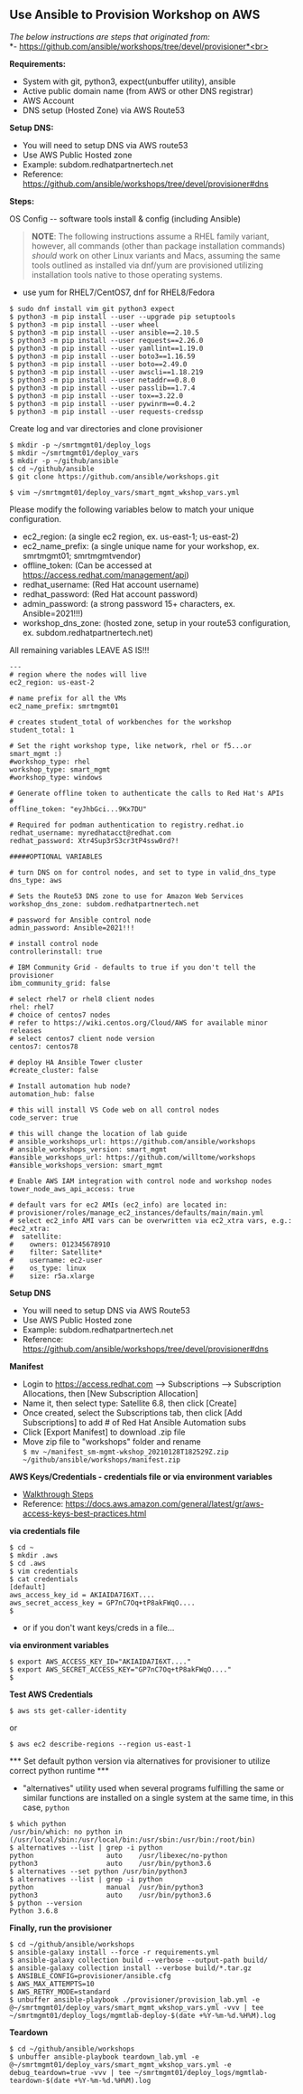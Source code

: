 ## Use Ansible to Provision Workshop on AWS

*The below instructions are steps that originated from:*<br>
*- https://github.com/ansible/workshops/tree/devel/provisioner*<br>



**Requirements:**
- System with git, python3, expect(unbuffer utility), ansible
- Active public domain name (from AWS or other DNS registrar)
- AWS Account
- DNS setup (Hosted Zone) via AWS Route53

**Setup DNS:** 
- You will need to setup DNS via AWS route53
- Use AWS Public Hosted zone
- Example: subdom.redhatpartnertech.net
- Reference: https://github.com/ansible/workshops/tree/devel/provisioner#dns

**Steps:**
 
OS Config -- software tools install & config (including Ansible)

> **NOTE**: The following instructions assume a RHEL family variant, however, all commands (other than package installation commands) *should* work on other Linux variants and Macs, assuming the same tools outlined as installed via dnf/yum are provisioned utilizing installation tools native to those operating systems.

- use yum for RHEL7/CentOS7, dnf for RHEL8/Fedora
```
$ sudo dnf install vim git python3 expect
$ python3 -m pip install --user --upgrade pip setuptools
$ python3 -m pip install --user wheel
$ python3 -m pip install --user ansible==2.10.5
$ python3 -m pip install --user requests==2.26.0
$ python3 -m pip install --user yamllint==1.19.0
$ python3 -m pip install --user boto3==1.16.59
$ python3 -m pip install --user boto==2.49.0
$ python3 -m pip install --user awscli==1.18.219
$ python3 -m pip install --user netaddr==0.8.0
$ python3 -m pip install --user passlib==1.7.4
$ python3 -m pip install --user tox==3.22.0
$ python3 -m pip install --user pywinrm==0.4.2
$ python3 -m pip install --user requests-credssp
```

Create log and var directories and clone provisioner

```
$ mkdir -p ~/smrtmgmt01/deploy_logs
$ mkdir ~/smrtmgmt01/deploy_vars
$ mkdir -p ~/github/ansible
$ cd ~/github/ansible
$ git clone https://github.com/ansible/workshops.git

$ vim ~/smrtmgmt01/deploy_vars/smart_mgmt_wkshop_vars.yml
```
Please modify the following variables below to match your unique configuration.
- ec2_region: (a single ec2 region, ex. us-east-1; us-east-2)
- ec2_name_prefix: (a single unique name for your workshop, ex. smrtmgmt01; smrtmgmtvendor)
- offline_token: (Can be accessed at https://access.redhat.com/management/api)
- redhat_username: (Red Hat account username)
- redhat_password: (Red Hat account password)
- admin_password: (a strong password 15+ characters, ex. Ansible=2021!!!)
- workshop_dns_zone: (hosted zone, setup in your route53 configuration, ex. subdom.redhatpartnertech.net)

All remaining variables LEAVE AS IS!!!
```
---
# region where the nodes will live
ec2_region: us-east-2

# name prefix for all the VMs
ec2_name_prefix: smrtmgmt01

# creates student_total of workbenches for the workshop
student_total: 1

# Set the right workshop type, like network, rhel or f5...or smart_mgmt :)
#workshop_type: rhel
workshop_type: smart_mgmt
#workshop_type: windows

# Generate offline token to authenticate the calls to Red Hat's APIs
# 
offline_token: "eyJhbGci...9Kx7DU"

# Required for podman authentication to registry.redhat.io
redhat_username: myredhatacct@redhat.com
redhat_password: Xtr4Sup3rS3cr3tP4ssw0rd?!

#####OPTIONAL VARIABLES

# turn DNS on for control nodes, and set to type in valid_dns_type
dns_type: aws

# Sets the Route53 DNS zone to use for Amazon Web Services
workshop_dns_zone: subdom.redhatpartnertech.net

# password for Ansible control node
admin_password: Ansible=2021!!!

# install control node
controllerinstall: true

# IBM Community Grid - defaults to true if you don't tell the provisioner
ibm_community_grid: false

# select rhel7 or rhel8 client nodes
rhel: rhel7
# choice of centos7 nodes
# refer to https://wiki.centos.org/Cloud/AWS for available minor releases
# select centos7 client node version
centos7: centos78

# deploy HA Ansible Tower cluster
#create_cluster: false

# Install automation hub node?
automation_hub: false

# this will install VS Code web on all control nodes
code_server: true

# this will change the location of lab guide
# ansible_workshops_url: https://github.com/ansible/workshops
# ansible_workshops_version: smart_mgmt
#ansible_workshops_url: https://github.com/willtome/workshops
#ansible_workshops_version: smart_mgmt

# Enable AWS IAM integration with control node and workshop nodes
tower_node_aws_api_access: true

# default vars for ec2 AMIs (ec2_info) are located in:
# provisioner/roles/manage_ec2_instances/defaults/main/main.yml
# select ec2_info AMI vars can be overwritten via ec2_xtra vars, e.g.:
#ec2_xtra:
#  satellite:
#    owners: 012345678910
#    filter: Satellite*
#    username: ec2-user
#    os_type: linux
#    size: r5a.xlarge
```

**Setup DNS** 
- You will need to setup DNS via AWS Route53
- Use AWS Public Hosted zone
- Example: subdom.redhatpartnertech.net
- Reference: https://github.com/ansible/workshops/tree/devel/provisioner#dns

**Manifest**
- Login to https://access.redhat.com --> Subscriptions --> Subscription Allocations, then [New Subscription Allocation]
- Name it, then select type: Satellite 6.8, then click [Create]
- Once created, select the Subscriptions tab, then click [Add Subscriptions] to add # of Red Hat Ansible Automation subs
- Click [Export Manifest] to download .zip file
- Move zip file to "workshops" folder and rename<br>
`$ mv ~/manifest_sm-mgmt-wkshop_20210128T182529Z.zip ~/github/ansible/workshops/manifest.zip`

**AWS Keys/Credentials - credentials file or via environment variables**
- [Walkthrough Steps](https://github.com/ansible/workshops/blob/devel/docs/aws-directions/AWSHELP.md)
- Reference: https://docs.aws.amazon.com/general/latest/gr/aws-access-keys-best-practices.html

**via credentials file**
```
$ cd ~
$ mkdir .aws
$ cd .aws
$ vim credentials 
$ cat credentials
[default]
aws_access_key_id = AKIAIDA7I6XT....
aws_secret_access_key = GP7nC7Oq+tP8akFWqO....
$
```

- or if you don't want keys/creds in a file...

**via environment variables**
```
$ export AWS_ACCESS_KEY_ID="AKIAIDA7I6XT...."
$ export AWS_SECRET_ACCESS_KEY="GP7nC7Oq+tP8akFWqO...."
$
```

**Test AWS Credentials**
```
$ aws sts get-caller-identity
```
or
```
$ aws ec2 describe-regions --region us-east-1
```
*** Set default python version via alternatives for provisioner to utilize correct python runtime ***
- "alternatives" utility used when several programs fulfilling the same or similar functions are installed on a single system at the same time, in this case, `python`
```
$ which python
/usr/bin/which: no python in (/usr/local/sbin:/usr/local/bin:/usr/sbin:/usr/bin:/root/bin)
$ alternatives --list | grep -i python
python              	auto  	/usr/libexec/no-python
python3             	auto  	/usr/bin/python3.6
$ alternatives --set python /usr/bin/python3
$ alternatives --list | grep -i python
python              	manual	/usr/bin/python3
python3             	auto  	/usr/bin/python3.6
$ python --version
Python 3.6.8
```

**Finally, run the provisioner**
```
$ cd ~/github/ansible/workshops
$ ansible-galaxy install --force -r requirements.yml
$ ansible-galaxy collection build --verbose --output-path build/
$ ansible-galaxy collection install --verbose build/*.tar.gz
$ ANSIBLE_CONFIG=provisioner/ansible.cfg
$ AWS_MAX_ATTEMPTS=10
$ AWS_RETRY_MODE=standard
$ unbuffer ansible-playbook ./provisioner/provision_lab.yml -e @~/smrtmgmt01/deploy_vars/smart_mgmt_wkshop_vars.yml -vvv | tee ~/smrtmgmt01/deploy_logs/mgmtlab-deploy-$(date +%Y-%m-%d.%H%M).log
```

**Teardown**
```
$ cd ~/github/ansible/workshops
$ unbuffer ansible-playbook teardown_lab.yml -e @~/smrtmgmt01/deploy_vars/smart_mgmt_wkshop_vars.yml -e debug_teardown=true -vvv | tee ~/smrtmgmt01/deploy_logs/mgmtlab-teardown-$(date +%Y-%m-%d.%H%M).log
```